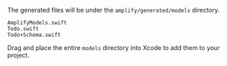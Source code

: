 The generated files will be under the `amplify/generated/models` directory. 
```
AmplifyModels.swift
Todo.swift
Todo+Schema.swift
```
Drag and place the entire `models` directory into Xcode to add them to your project.
